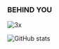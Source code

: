 ### BEHIND YOU
![3x](https://user-images.githubusercontent.com/68351730/160925842-ac900e74-91a5-4640-8fcf-f5b9c040e27e.png)
</h1>
  
![GitHub stats](https://github-readme-stats.vercel.app/api?username=Jem20&hide_border=true&theme=radical&show_icons=true)
